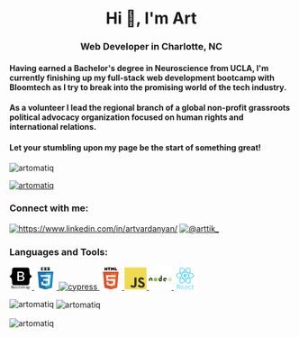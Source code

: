 <h1 align="center">Hi 👋, I'm Art</h1>
<h3 align="center">Web Developer in Charlotte, NC</h3>

<h4 align="left">Having earned a Bachelor's degree in Neuroscience from UCLA, I'm currently finishing up my full-stack web development bootcamp with Bloomtech as I try to break into the promising world of the tech industry.</h4>
<h4 align="left">As a volunteer I lead the regional branch of a global non-profit grassroots political advocacy  organization focused on human rights and international relations.</h4>
<h4 align="left">Let your stumbling upon my page be the start of something great!</h4>

<p align="left"> <img src="https://komarev.com/ghpvc/?username=artomatiq&label=Profile%20views&color=0e75b6&style=flat" alt="artomatiq" /> </p>

<p align="left"> <a href="https://github.com/ryo-ma/github-profile-trophy"><img src="https://github-profile-trophy.vercel.app/?username=artomatiq" alt="artomatiq" /></a> </p>

<h3 align="left">Connect with me:</h3>
<p align="left">
<a href="https://linkedin.com/in/https://www.linkedin.com/in/artvardanyan/" target="blank"><img align="center" src="https://raw.githubusercontent.com/rahuldkjain/github-profile-readme-generator/master/src/images/icons/Social/linked-in-alt.svg" alt="https://www.linkedin.com/in/artvardanyan/" height="30" width="40" /></a>
<a href="https://instagram.com/@arttik_" target="blank"><img align="center" src="https://raw.githubusercontent.com/rahuldkjain/github-profile-readme-generator/master/src/images/icons/Social/instagram.svg" alt="@arttik_" height="30" width="40" /></a>
</p>

<h3 align="left">Languages and Tools:</h3>
<p align="left"> <a href="https://getbootstrap.com" target="_blank" rel="noreferrer"> <img src="https://raw.githubusercontent.com/devicons/devicon/master/icons/bootstrap/bootstrap-plain-wordmark.svg" alt="bootstrap" width="40" height="40"/> </a> <a href="https://www.w3schools.com/css/" target="_blank" rel="noreferrer"> <img src="https://raw.githubusercontent.com/devicons/devicon/master/icons/css3/css3-original-wordmark.svg" alt="css3" width="40" height="40"/> </a> <a href="https://www.cypress.io" target="_blank" rel="noreferrer"> <img src="https://raw.githubusercontent.com/simple-icons/simple-icons/6e46ec1fc23b60c8fd0d2f2ff46db82e16dbd75f/icons/cypress.svg" alt="cypress" width="40" height="40"/> </a> <a href="https://www.w3.org/html/" target="_blank" rel="noreferrer"> <img src="https://raw.githubusercontent.com/devicons/devicon/master/icons/html5/html5-original-wordmark.svg" alt="html5" width="40" height="40"/> </a> <a href="https://developer.mozilla.org/en-US/docs/Web/JavaScript" target="_blank" rel="noreferrer"> <img src="https://raw.githubusercontent.com/devicons/devicon/master/icons/javascript/javascript-original.svg" alt="javascript" width="40" height="40"/> </a> <a href="https://nodejs.org" target="_blank" rel="noreferrer"> <img src="https://raw.githubusercontent.com/devicons/devicon/master/icons/nodejs/nodejs-original-wordmark.svg" alt="nodejs" width="40" height="40"/> </a> <a href="https://reactjs.org/" target="_blank" rel="noreferrer"> <img src="https://raw.githubusercontent.com/devicons/devicon/master/icons/react/react-original-wordmark.svg" alt="react" width="40" height="40"/> </a> </p>

<p><img align="left" src="https://github-readme-stats.vercel.app/api/top-langs?username=artomatiq&show_icons=true&locale=en&layout=compact" alt="artomatiq" /></p>

<p>&nbsp;<img align="center" src="https://github-readme-stats.vercel.app/api?username=artomatiq&show_icons=true&locale=en" alt="artomatiq" /></p>

<p><img align="center" src="https://github-readme-streak-stats.herokuapp.com/?user=artomatiq&" alt="artomatiq" /></p>
